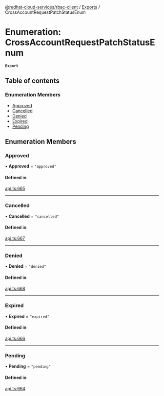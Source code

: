 [@redhat-cloud-services/rbac-client](../README.md) / [Exports](../modules.md) / CrossAccountRequestPatchStatusEnum

# Enumeration: CrossAccountRequestPatchStatusEnum

**`Export`**

## Table of contents

### Enumeration Members

- [Approved](CrossAccountRequestPatchStatusEnum.md#approved)
- [Cancelled](CrossAccountRequestPatchStatusEnum.md#cancelled)
- [Denied](CrossAccountRequestPatchStatusEnum.md#denied)
- [Expired](CrossAccountRequestPatchStatusEnum.md#expired)
- [Pending](CrossAccountRequestPatchStatusEnum.md#pending)

## Enumeration Members

### Approved

• **Approved** = ``"approved"``

#### Defined in

[api.ts:665](https://github.com/mkholjuraev/javascript-clients/blob/master/packages/rbac/api.ts#L665)

___

### Cancelled

• **Cancelled** = ``"cancelled"``

#### Defined in

[api.ts:667](https://github.com/mkholjuraev/javascript-clients/blob/master/packages/rbac/api.ts#L667)

___

### Denied

• **Denied** = ``"denied"``

#### Defined in

[api.ts:668](https://github.com/mkholjuraev/javascript-clients/blob/master/packages/rbac/api.ts#L668)

___

### Expired

• **Expired** = ``"expired"``

#### Defined in

[api.ts:666](https://github.com/mkholjuraev/javascript-clients/blob/master/packages/rbac/api.ts#L666)

___

### Pending

• **Pending** = ``"pending"``

#### Defined in

[api.ts:664](https://github.com/mkholjuraev/javascript-clients/blob/master/packages/rbac/api.ts#L664)
